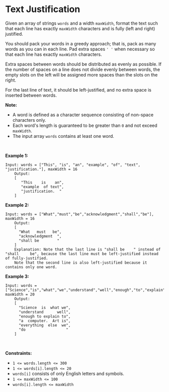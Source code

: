 # Text Justification


Given an array of strings `words` and a width `maxWidth`, format the
text such that each line has exactly `maxWidth` characters and is fully
(left and right) justified.

You should pack your words in a greedy approach; that is, pack as many
words as you can in each line. Pad extra spaces `' '` when necessary so
that each line has exactly `maxWidth` characters.

Extra spaces between words should be distributed as evenly as possible.
If the number of spaces on a line does not divide evenly between words,
the empty slots on the left will be assigned more spaces than the slots
on the right.

For the last line of text, it should be left-justified, and no extra
space is inserted between words.

**Note:**

- A word is defined as a character sequence consisting of non-space
  characters only.
- Each word's length is guaranteed to be greater than `0` and not exceed
  `maxWidth`.
- The input array `words` contains at least one word.

 

**Example 1:**

    Input: words = ["This", "is", "an", "example", "of", "text", "justification."], maxWidth = 16
        Output:
        [
           "This    is    an",
           "example  of text",
           "justification.  "
        ]

**Example 2:**

    Input: words = ["What","must","be","acknowledgment","shall","be"], maxWidth = 16
        Output:
        [
          "What   must   be",
          "acknowledgment  ",
          "shall be        "
        ]
        Explanation: Note that the last line is "shall be    " instead of "shall     be", because the last line must be left-justified instead of fully-justified.
        Note that the second line is also left-justified because it contains only one word.

**Example 3:**

    Input: words = ["Science","is","what","we","understand","well","enough","to","explain","to","a","computer.","Art","is","everything","else","we","do"], maxWidth = 20
        Output:
        [
          "Science  is  what we",
          "understand      well",
          "enough to explain to",
          "a  computer.  Art is",
          "everything  else  we",
          "do                  "
        ]

 

**Constraints:**

- `1 <= words.length <= 300`
- `1 <= words[i].length <= 20`
- `words[i]` consists of only English letters and symbols.
- `1 <= maxWidth <= 100`
- `words[i].length <= maxWidth`
